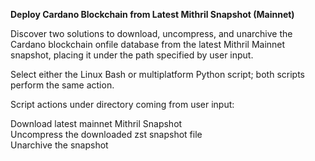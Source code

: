 **Deploy Cardano Blockchain from Latest Mithril Snapshot (Mainnet)**

Discover two solutions to download, uncompress, and unarchive the Cardano blockchain onfile database from the latest Mithril Mainnet snapshot, placing it under the path specified by user input.

Select either the Linux Bash or multiplatform Python script; both scripts perform the same action.

Script actions under directory coming from user input:

Download latest mainnet Mithril Snapshot
<br/>
Uncompress the downloaded zst snapshot file
<br/>
Unarchive the snapshot
